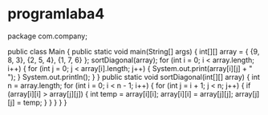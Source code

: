 # programlaba4
package com.company;

public class Main {
    public static void main(String[] args) {
        int[][] array = {
                {9, 8, 3},
                {2, 5, 4},
                {1, 7, 6}
        };
        sortDiagonal(array);
        for (int i = 0; i < array.length; i++) {
            for (int j = 0; j < array[i].length; j++) {
                System.out.print(array[i][j] + " ");
            }
            System.out.println();
        }
    }
    public static void sortDiagonal(int[][] array) {
        int n = array.length;
        for (int i = 0; i < n - 1; i++) {
            for (int j = i + 1; j < n; j++) {
                if (array[i][i] > array[j][j]) {
                    int temp = array[i][i];
                    array[i][i] = array[j][j];
                    array[j][j] = temp;
                }
            }
        }
    }
}


